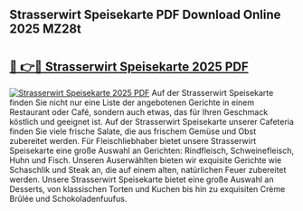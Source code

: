 ## Strasserwirt Speisekarte PDF Download Online 2025 MZ28t

# <h2><a href="http://gcak2g.nevu.top/?p=Strasserwirt+Speisekarte">🔗 👉🔴 Strasserwirt Speisekarte 2025 PDF</a></h2>

[![Strasserwirt Speisekarte 2025 PDF](https://i.imgur.com/dBaPXMq.png)](http://gcak2g.nevu.top/?p=Strasserwirt+Speisekarte)
Auf der Strasserwirt Speisekarte finden Sie nicht nur eine Liste der angebotenen Gerichte in einem Restaurant oder Café, sondern auch etwas, das für Ihren Geschmack köstlich und geeignet ist. Auf der Strasserwirt Speisekarte unserer Cafeteria finden Sie viele frische Salate, die aus frischem Gemüse und Obst zubereitet werden. Für Fleischliebhaber bietet unsere Strasserwirt Speisekarte eine große Auswahl an Gerichten: Rindfleisch, Schweinefleisch, Huhn und Fisch. Unseren Auserwählten bieten wir exquisite Gerichte wie Schaschlik und Steak an, die auf einem alten, natürlichen Feuer zubereitet werden. Unsere Strasserwirt Speisekarte bietet eine große Auswahl an Desserts, von klassischen Torten und Kuchen bis hin zu exquisiten Crème Brûlée und Schokoladenfuufus.
